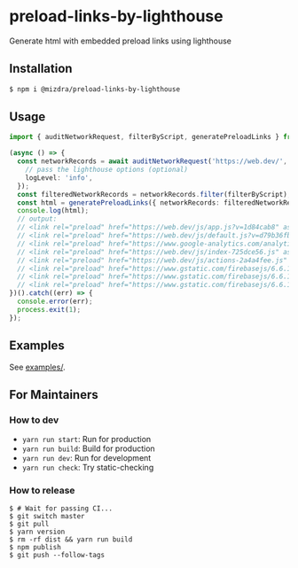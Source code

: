 # preload-links-by-lighthouse

Generate html with embedded preload links using lighthouse

## Installation

```bash
$ npm i @mizdra/preload-links-by-lighthouse
```

## Usage

```typescript
import { auditNetworkRequest, filterByScript, generatePreloadLinks } from '@mizdra/preload-links-by-lighthouse';

(async () => {
  const networkRecords = await auditNetworkRequest('https://web.dev/', {
    // pass the lighthouse options (optional)
    logLevel: 'info',
  });
  const filteredNetworkRecords = networkRecords.filter(filterByScript);
  const html = generatePreloadLinks({ networkRecords: filteredNetworkRecords });
  console.log(html);
  // output:
  // <link rel="preload" href="https://web.dev/js/app.js?v=1d84cab8" as="script">
  // <link rel="preload" href="https://web.dev/js/default.js?v=d79b36fb" as="script">
  // <link rel="preload" href="https://www.google-analytics.com/analytics.js" as="script">
  // <link rel="preload" href="https://web.dev/js/index-725dce56.js" as="script">
  // <link rel="preload" href="https://web.dev/js/actions-2a4a4fee.js" as="script">
  // <link rel="preload" href="https://www.gstatic.com/firebasejs/6.6.1/firebase-app.js" as="script">
  // <link rel="preload" href="https://www.gstatic.com/firebasejs/6.6.1/firebase-auth.js" as="script">
  // <link rel="preload" href="https://www.gstatic.com/firebasejs/6.6.1/firebase-performance.js" as="script">
})().catch((err) => {
  console.error(err);
  process.exit(1);
});
```

## Examples

See [examples/](https://github.com/mizdra/preload-links-by-lighthouse/tree/main/example).

## For Maintainers

### How to dev

- `yarn run start`: Run for production
- `yarn run build`: Build for production
- `yarn run dev`: Run for development
- `yarn run check`: Try static-checking

### How to release

```console
$ # Wait for passing CI...
$ git switch master
$ git pull
$ yarn version
$ rm -rf dist && yarn run build
$ npm publish
$ git push --follow-tags
```
